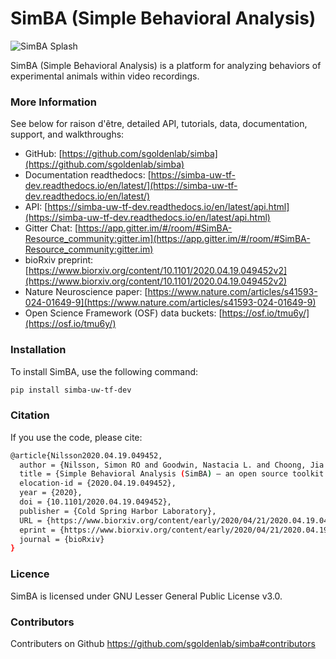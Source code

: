 # SimBA (Simple Behavioral Analysis)
![SimBA Splash](https://raw.githubusercontent.com/sgoldenlab/simba/master/docs/tutorials_rst/img/index/landing_page_1.png)

SimBA (Simple Behavioral Analysis) is a platform for analyzing behaviors of experimental animals within video recordings.

### More Information
See below for raison d'être, detailed API, tutorials, data, documentation, support, and walkthroughs:

- GitHub: [https://github.com/sgoldenlab/simba](https://github.com/sgoldenlab/simba)
- Documentation readthedocs: [https://simba-uw-tf-dev.readthedocs.io/en/latest/](https://simba-uw-tf-dev.readthedocs.io/en/latest/)
- API: [https://simba-uw-tf-dev.readthedocs.io/en/latest/api.html](https://simba-uw-tf-dev.readthedocs.io/en/latest/api.html)
- Gitter Chat: [https://app.gitter.im/#/room/#SimBA-Resource_community:gitter.im](https://app.gitter.im/#/room/#SimBA-Resource_community:gitter.im)
- bioRxiv preprint: [https://www.biorxiv.org/content/10.1101/2020.04.19.049452v2](https://www.biorxiv.org/content/10.1101/2020.04.19.049452v2)
- Nature Neuroscience paper: [https://www.nature.com/articles/s41593-024-01649-9](https://www.nature.com/articles/s41593-024-01649-9)
- Open Science Framework (OSF) data buckets: [https://osf.io/tmu6y/](https://osf.io/tmu6y/)

### Installation
To install SimBA, use the following command:

```bash
pip install simba-uw-tf-dev
```


### Citation
If you use the code, please cite:

```bash
@article{Nilsson2020.04.19.049452,
  author = {Nilsson, Simon RO and Goodwin, Nastacia L. and Choong, Jia Jie and Hwang, Sophia and Wright, Hayden R and Norville, Zane C and Tong, Xiaoyu and Lin, Dayu and Bentzley, Brandon S. and Eshel, Neir and McLaughlin, Ryan J and Golden, Sam A.},
  title = {Simple Behavioral Analysis (SimBA) – an open source toolkit for computer classification of complex social behaviors in experimental animals},
  elocation-id = {2020.04.19.049452},
  year = {2020},
  doi = {10.1101/2020.04.19.049452},
  publisher = {Cold Spring Harbor Laboratory},
  URL = {https://www.biorxiv.org/content/early/2020/04/21/2020.04.19.049452},
  eprint = {https://www.biorxiv.org/content/early/2020/04/21/2020.04.19.049452.full.pdf},
  journal = {bioRxiv}
}
```

### Licence
SimBA is licensed under GNU Lesser General Public License v3.0.

### Contributors
Contributers on Github https://github.com/sgoldenlab/simba#contributors

